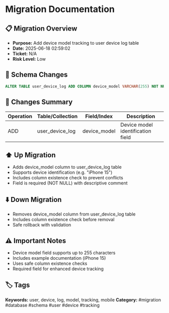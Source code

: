 # Migration Documentation

## 📋 Migration Overview
- **Purpose:** Add device model tracking to user device log table
- **Date:** 2025-06-18 02:59:02
- **Ticket:** N/A
- **Risk Level:** Low

## 🔧 Schema Changes
```sql
ALTER TABLE user_device_log ADD COLUMN device_model VARCHAR(255) NOT NULL COMMENT 'The device model e.g. iphone 15 of the user';
```

## 📝 Changes Summary
| Operation | Table/Collection | Field/Index | Description |
|-----------|-----------------|-------------|-------------|
| ADD | user_device_log | device_model | Device model identification field |

## ⬆️ Up Migration
- Adds device_model column to user_device_log table
- Supports device identification (e.g. "iPhone 15")
- Includes column existence check to prevent conflicts
- Field is required (NOT NULL) with descriptive comment

## ⬇️ Down Migration
- Removes device_model column from user_device_log table
- Includes column existence check before removal
- Safe rollback with validation

## ⚠️ Important Notes
- Device model field supports up to 255 characters
- Includes example documentation (iPhone 15)
- Uses safe column existence checks
- Required field for enhanced device tracking

## 🏷️ Tags
**Keywords:** user, device, log, model, tracking, mobile
**Category:** #migration #database #schema #user #device #tracking